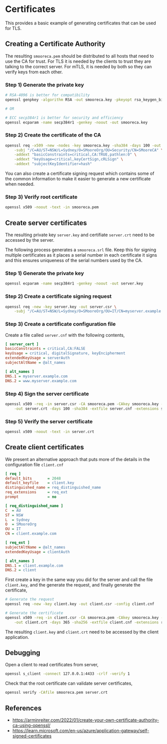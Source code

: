 # Certificates

This provides a basic example of generating certificates that can be used for TLS.

## Creating a Certificate Authority

The resulting `smooreca.pem` should be distributed to all hosts that need to use the CA for trust. For TLS it 
is needed by the clients to trust they are talking to the correct server. For mTLS, it is needed by both so they
can verify keys from each other.

### Step 1) Generate the private key

```bash
# RSA-4096 is better for compatibility
openssl genpkey -algorithm RSA -out smooreca.key -pkeyopt rsa_keygen_bits:4096

# OR

# ECC secp384r1 is better for security and efficiency
openssl ecparam -name secp384r1 -genkey -noout -out smooreca.key
```

### Step 2) Create the certificate of the CA

```bash
openssl req -x509 -new -nodes -key smooreca.key -sha384 -days 100 -out smooreca.pem \
    -subj "/C=AU/ST=NSW/L=Sydney/O=SMooreOrg/OU=Security/CN=SMooreCA" \
    -addext "basicConstraints=critical,CA:TRUE,pathlen:0" \
    -addext "keyUsage=critical,keyCertSign,cRLSign" \
    -addext "subjectKeyIdentifier=hash"
```

You can also create a certificate signing request which contains some of the common information to make it
easier to generate a new certificate when needed.

### Step 3) Verify root certificate

```bash
openssl x509 -noout -text -in smooreca.pem
```

## Create server certificates 

The resulting private key `server.key` and certifiate `server.crt` need to be accessed by the server.

The following process generates a `smooreca.srl` file. Keep this for signing multiple certificates as it places
a serial number in each certificate it signs and this ensures uniqueness of the serial numbers used by the CA.

### Step 1) Generate the private key

```bash
openssl ecparam -name secp384r1 -genkey -noout -out server.key
```

### Step 2) Create a certificate signing request

```bash
openssl req -new -key server.key -out server.csr \
    -subj "/C=AU/ST=NSW/L=Sydney/O=SMooreOrg/OU=IT/CN=myserver.example.com"
```

### Step 3) Create a certificate configuration file

Create a file called `server.cnf` with the following contents,

```ini
[ server_cert ]
basicConstraints = critical,CA:FALSE
keyUsage = critical, digitalSignature, keyEncipherment
extendedKeyUsage = serverAuth
subjectAltName = @alt_names

[ alt_names ]
DNS.1 = myserver.example.com
DNS.2 = www.myserver.example.com
```

### Step 4) Sign the server certificate

```bash
openssl x509 -req -in server.csr -CA smooreca.pem -CAkey smooreca.key -CAcreateserial \
    -out server.crt -days 100 -sha384 -extfile server.cnf -extensions server_cert
```

### Step 5) Verify the server certificate

```bash
openssl x509 -noout -text -in server.crt
```

## Create client certificates

We present an alternative approach that puts more of the details in the configuration file `client.cnf`

```ini
[ req ]
default_bits       = 2048
default_keyfile    = client.key
distinguished_name = req_distinguished_name
req_extensions     = req_ext
prompt             = no

[ req_distinguished_name ]
C  = AU
ST = NSW
L  = Sydney
O  = SMooreOrg
OU = IT
CN = client.example.com

[ req_ext ]
subjectAltName = @alt_names
extendedKeyUsage = clientAuth

[ alt_names ]
DNS.1 = client.example.com
DNS.2 = client
```

First create a key in the same way you did for the server and call the file `client.key`, and the  generate the request, and finally generate the certificate,

```bash
# Generate the request
openssl req -new -key client.key -out client.csr -config client.cnf

# Generate the certificate
openssl x509 -req -in client.csr -CA smooreca.pem -CAkey smooreca.key -CAcreateserial \
    -out client.crt -days 365 -sha256 -extfile client.cnf -extensions req_ext
```

The resulting `client.key` and `client.crt` need to be accessed by the client application.

## Debugging

Open a client to read certificates from server,

```bash
openssl s_client -connect 127.0.0.1:4433 -crlf -verify 1
```

Check that the root certificate can validate server certificates,

```bash
openssl verify -CAfile smooreca.pem server.crt
```

## References

* <https://arminreiter.com/2022/01/create-your-own-certificate-authority-ca-using-openssl/>
* <https://learn.microsoft.com/en-us/azure/application-gateway/self-signed-certificates>
